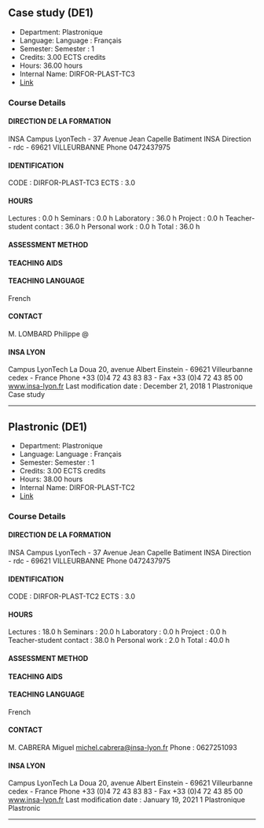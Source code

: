 ## Case study (DE1)

- Department: Plastronique
- Language: Language : Français
- Semester: Semester : 1
- Credits: 3.00 ECTS credits
- Hours: 36.00 hours
- Internal Name: DIRFOR-PLAST-TC3
- [Link](https://scolpeda.insa-lyon.fr/f/ects?id=54664&_lang=en)

### Course Details

#### DIRECTION DE LA FORMATION

INSA Campus LyonTech - 37 Avenue Jean Capelle
Batiment INSA Direction - rdc - 69621 VILLEURBANNE
Phone 0472437975

#### IDENTIFICATION

CODE :
DIRFOR-PLAST-TC3
ECTS :
3.0

#### HOURS

Lectures :
0.0 h
Seminars :
0.0 h
Laboratory :
36.0 h
Project :
0.0 h
Teacher-student
contact :
36.0 h
Personal work :
0.0 h
Total :
36.0 h

#### ASSESSMENT METHOD


#### TEACHING AIDS


#### TEACHING LANGUAGE

French

#### CONTACT

M. LOMBARD Philippe
@

#### INSA LYON

Campus LyonTech La Doua
20, avenue Albert Einstein - 69621 Villeurbanne cedex - France
Phone +33 (0)4 72 43 83 83 - Fax +33 (0)4 72 43 85 00
www.insa-lyon.fr
Last modification date : December 21, 2018
1
Plastronique
Case study


---

## Plastronic (DE1)

- Department: Plastronique
- Language: Language : Français
- Semester: Semester : 1
- Credits: 3.00 ECTS credits
- Hours: 38.00 hours
- Internal Name: DIRFOR-PLAST-TC2
- [Link](https://scolpeda.insa-lyon.fr/f/ects?id=54663&_lang=en)

### Course Details

#### DIRECTION DE LA FORMATION

INSA Campus LyonTech - 37 Avenue Jean Capelle
Batiment INSA Direction - rdc - 69621 VILLEURBANNE
Phone 0472437975

#### IDENTIFICATION

CODE :
DIRFOR-PLAST-TC2
ECTS :
3.0

#### HOURS

Lectures :
18.0 h
Seminars :
20.0 h
Laboratory :
0.0 h
Project :
0.0 h
Teacher-student
contact :
38.0 h
Personal work :
2.0 h
Total :
40.0 h

#### ASSESSMENT METHOD


#### TEACHING AIDS


#### TEACHING LANGUAGE

French

#### CONTACT

M. CABRERA Miguel
michel.cabrera@insa-lyon.fr
Phone : 0627251093

#### INSA LYON

Campus LyonTech La Doua
20, avenue Albert Einstein - 69621 Villeurbanne cedex - France
Phone +33 (0)4 72 43 83 83 - Fax +33 (0)4 72 43 85 00
www.insa-lyon.fr
Last modification date : January 19, 2021
1
Plastronique
Plastronic


---

